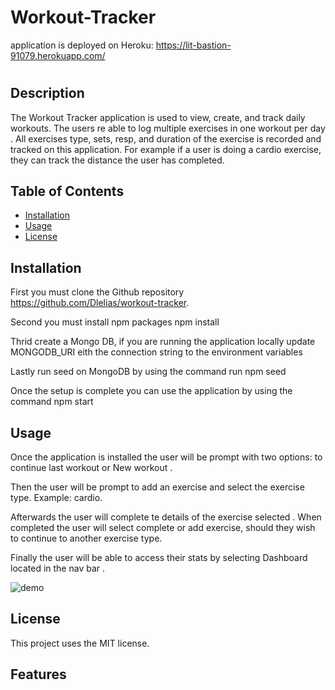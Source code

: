 # Workout-Tracker
application is deployed on Heroku: https://lit-bastion-91079.herokuapp.com/
# <Your-Project-Title>

## Description

The Workout Tracker application is used to view, create, and track daily workouts. The users re able to log multiple exercises in one workout per day . All exercises type, sets, resp, and duration of the exercise is recorded and tracked on this application. For example if a user is doing a cardio exercise, they can track the distance the user has completed.

## Table of Contents 


- [Installation](#installation)
- [Usage](#usage)
- [License](#license)

## Installation

First you must clone the Github repository https://github.com/Dlelias/workout-tracker.

Second you must install npm packages 
npm install

Thrid create a Mongo DB, if you are running the application locally update MONGODB_URI eith the connection string to the environment variables

Lastly run seed on MongoDB by using the command run npm seed 

Once the setup is complete you can use the application by using the command npm start

## Usage
Once the application is installed the user will be prompt with two options: to continue last workout or New workout .

Then the user will be prompt to add an exercise and select the exercise type. Example: cardio.

Afterwards the user will complete te details of the exercise selected . When completed the user will select complete or add exercise, should they wish to continue to another exercise type. 

Finally the user will be able to access their stats by selecting Dashboard located in the nav bar . 

![demo](demo/workout.gif)

## License
This project uses the MIT license.
## Features


